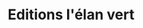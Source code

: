 ---
title: "Editions l'élan vert"
url: /saint-pierre-des-corps/editions-lelan-vert/
shop: livres
---